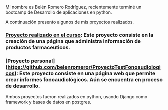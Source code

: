 Mi nombre es Belén Romero Rodríguez, recientemente terminé un bootcamp de Desarrollo de aplicaciones en python.

A continuación presento algunos de mis proyectos realizados. 

### [Proyecto realizado en el curso](https://github.com/belenromeror/Modulo-7): Este proyecto consiste en la creación de una página que administra información de productos farmaceuticos.
### [Proyecto personal] (https://github.com/belenromeror/ProyectoTestFonoaudiologicos): Este proyecto consiste en una página web que permite crear informes fonoaudiológicos. Aún se encuentra en proceso de desarrollo.

Ambos proyectos fueron realizados en python, usando Django como framework y bases de datos en postgres.

